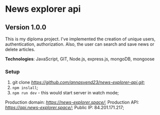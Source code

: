 # News explorer api

## Version 1.0.0

This is my diploma project.
I've implemented the creation of unique users, authentication, authorization. Also, the user can search and save news or delete articles.

**Technologies**: JavaScript, GIT, Node.js, express.js, mongoDB, mongoose

### Setup

1. git clone *https://github.com/annasvend23/news-explorer-api.git*;
2. `npm inslall`;
3. `npm run dev` - this would start server in watch mode;

Production domain: *https://news-explorer.space/*;
Production API: *https://api.news-explorer.space/*;
Public IP: 84.201.171.217;
